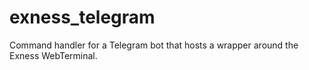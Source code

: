 # exness_telegram
Command handler for a Telegram bot that hosts a wrapper around the Exness WebTerminal.
